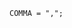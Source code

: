 <!-- This file is generated automatically by infrastructure scripts. Please don't edit by hand. -->

```{ .ebnf .slang-ebnf #COMMA }
COMMA = ",";
```
